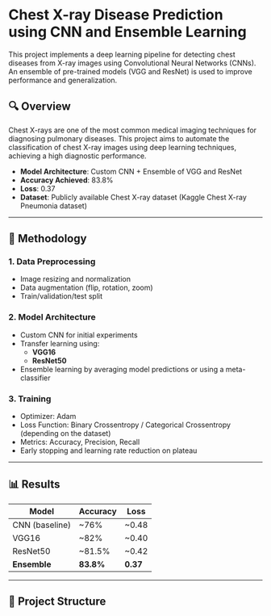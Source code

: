 # Chest X-ray Disease Prediction using CNN and Ensemble Learning

This project implements a deep learning pipeline for detecting chest diseases from X-ray images using Convolutional Neural Networks (CNNs). An ensemble of pre-trained models (VGG and ResNet) is used to improve performance and generalization.

## 🔍 Overview

Chest X-rays are one of the most common medical imaging techniques for diagnosing pulmonary diseases. This project aims to automate the classification of chest X-ray images using deep learning techniques, achieving a high diagnostic performance.

- **Model Architecture**: Custom CNN + Ensemble of VGG and ResNet
- **Accuracy Achieved**: 83.8%
- **Loss**: 0.37
- **Dataset**: Publicly available Chest X-ray dataset (Kaggle Chest X-ray Pneumonia dataset)

---

## 🧠 Methodology

### 1. **Data Preprocessing**
- Image resizing and normalization
- Data augmentation (flip, rotation, zoom)
- Train/validation/test split

### 2. **Model Architecture**
- Custom CNN for initial experiments
- Transfer learning using:
  - **VGG16**
  - **ResNet50**
- Ensemble learning by averaging model predictions or using a meta-classifier

### 3. **Training**
- Optimizer: Adam
- Loss Function: Binary Crossentropy / Categorical Crossentropy (depending on the dataset)
- Metrics: Accuracy, Precision, Recall
- Early stopping and learning rate reduction on plateau

---

## 📊 Results

| Model         | Accuracy | Loss |
|---------------|----------|------|
| CNN (baseline)| ~76%     | ~0.48|
| VGG16         | ~82%     | ~0.40|
| ResNet50      | ~81.5%   | ~0.42|
| **Ensemble**  | **83.8%**| **0.37** |

---

## 📁 Project Structure

